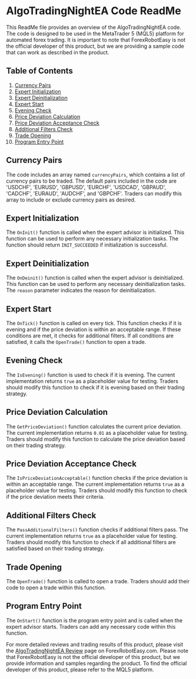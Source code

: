 # AlgoTradingNightEA Code ReadMe

This ReadMe file provides an overview of the AlgoTradingNightEA code. The code is designed to be used in the MetaTrader 5 (MQL5) platform for automated forex trading. It is important to note that ForexRobotEasy is not the official developer of this product, but we are providing a sample code that can work as described in the product.

## Table of Contents
1. [Currency Pairs](#currency-pairs)
2. [Expert Initialization](#expert-initialization)
3. [Expert Deinitialization](#expert-deinitialization)
4. [Expert Start](#expert-start)
5. [Evening Check](#evening-check)
6. [Price Deviation Calculation](#price-deviation-calculation)
7. [Price Deviation Acceptance Check](#price-deviation-acceptance-check)
8. [Additional Filters Check](#additional-filters-check)
9. [Trade Opening](#trade-opening)
10. [Program Entry Point](#program-entry-point)

## Currency Pairs <a name='currency-pairs'></a>
The code includes an array named `currencyPairs`, which contains a list of currency pairs to be traded. The default pairs included in the code are 'USDCHF', 'EURUSD', 'GBPUSD', 'EURCHF', 'USDCAD', 'GBPAUD', 'CADCHF', 'EURAUD', 'AUDCHF', and 'GBPCHF'. Traders can modify this array to include or exclude currency pairs as desired.

## Expert Initialization <a name='expert-initialization'></a>
The `OnInit()` function is called when the expert advisor is initialized. This function can be used to perform any necessary initialization tasks. The function should return `INIT_SUCCEEDED` if initialization is successful.

## Expert Deinitialization <a name='expert-deinitialization'></a>
The `OnDeinit()` function is called when the expert advisor is deinitialized. This function can be used to perform any necessary deinitialization tasks. The `reason` parameter indicates the reason for deinitialization.

## Expert Start <a name='expert-start'></a>
The `OnTick()` function is called on every tick. This function checks if it is evening and if the price deviation is within an acceptable range. If these conditions are met, it checks for additional filters. If all conditions are satisfied, it calls the `OpenTrade()` function to open a trade.

## Evening Check <a name='evening-check'></a>
The `IsEvening()` function is used to check if it is evening. The current implementation returns `true` as a placeholder value for testing. Traders should modify this function to check if it is evening based on their trading strategy.

## Price Deviation Calculation <a name='price-deviation-calculation'></a>
The `GetPriceDeviation()` function calculates the current price deviation. The current implementation returns `0.01` as a placeholder value for testing. Traders should modify this function to calculate the price deviation based on their trading strategy.

## Price Deviation Acceptance Check <a name='price-deviation-acceptance-check'></a>
The `IsPriceDeviationAcceptable()` function checks if the price deviation is within an acceptable range. The current implementation returns `true` as a placeholder value for testing. Traders should modify this function to check if the price deviation meets their criteria.

## Additional Filters Check <a name='additional-filters-check'></a>
The `PassAdditionalFilters()` function checks if additional filters pass. The current implementation returns `true` as a placeholder value for testing. Traders should modify this function to check if all additional filters are satisfied based on their trading strategy.

## Trade Opening <a name='trade-opening'></a>
The `OpenTrade()` function is called to open a trade. Traders should add their code to open a trade within this function.

## Program Entry Point <a name='program-entry-point'></a>
The `OnStart()` function is the program entry point and is called when the expert advisor starts. Traders can add any necessary code within this function.

For more detailed reviews and trading results of this product, please visit the [AlgoTradingNightEA Review](https://forexroboteasy.com/forex-robot-review/algotradingnightea-review-real-results-pricing-updates/) page on ForexRobotEasy.com. Please note that ForexRobotEasy is not the official developer of this product, but we provide information and samples regarding the product. To find the official developer of this product, please refer to the MQL5 platform.
